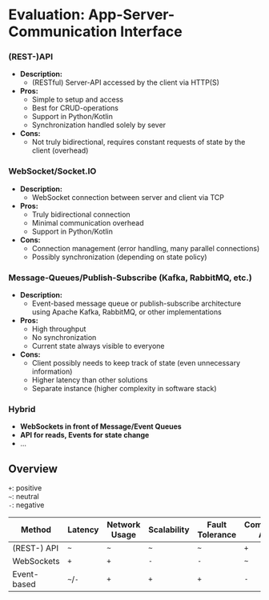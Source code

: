 # Evaluation: App-Server-Communication Interface

### (REST-)API

- **Description:**
    - (RESTful) Server-API accessed by the client via HTTP(S)
- **Pros:**
    - Simple to setup and access
    - Best for CRUD-operations
    - Support in Python/Kotlin
    - Synchronization handled solely by sever
- **Cons:**
    - Not truly bidirectional, requires constant requests of state by the client (overhead)

### WebSocket/Socket.IO

- **Description:**
    - WebSocket connection between server and client via TCP
- **Pros:**
    - Truly bidirectional connection
    - Minimal communication overhead
    - Support in Python/Kotlin
- **Cons:**
    - Connection management (error handling, many parallel connections)
    - Possibly synchronization (depending on state policy)

### Message-Queues/Publish-Subscribe (Kafka, RabbitMQ, etc.)

- **Description:**
    - Event-based message queue or publish-subscribe architecture using Apache Kafka, RabbitMQ, or other implementations
- **Pros:**
    - High throughput
    - No synchronization
    - Current state always visible to everyone
- **Cons:**
    - Client possibly needs to keep track of state (even unnecessary information)
    - Higher latency than other solutions
    - Separate instance (higher complexity in software stack)

### Hybrid

- **WebSockets in front of Message/Event Queues**
- **API for reads, Events for state change**
- ...

## Overview

`+`: positive <br> `~`: neutral <br> `-`: negative

|Method      |Latency|Network Usage| Scalability |Fault Tolerance|Complexity App|Complexity Server |
|-           |-      |-            |-            |-              |-             |-                 |
|(REST-) API |`~`    |`~`          |`~`          |`~`            |`+`           |`~`               |
|WebSockets  |`+`    |`+`          |`-`          |`-`            |`~`           |`-`               |
|Event-based |`~`/`-`|`+`          |`+`          |`+`            |`-`           |`+`               |
